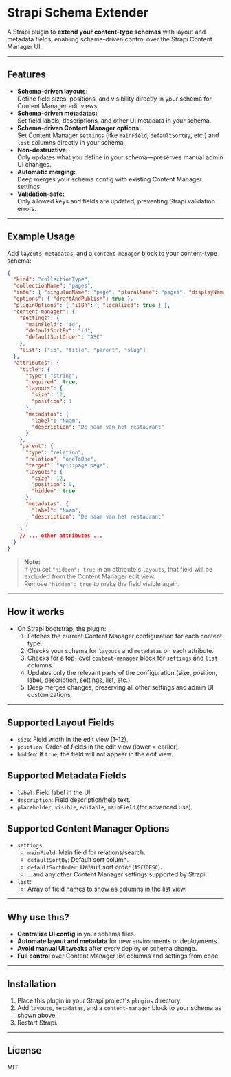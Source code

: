 # Strapi Schema Extender

A Strapi plugin to **extend your content-type schemas** with layout and metadata fields, enabling schema-driven control over the Strapi Content Manager UI.

---

## Features

- **Schema-driven layouts:**  
  Define field sizes, positions, and visibility directly in your schema for Content Manager edit views.
- **Schema-driven metadatas:**  
  Set field labels, descriptions, and other UI metadata in your schema.
- **Schema-driven Content Manager options:**  
  Set Content Manager `settings` (like `mainField`, `defaultSortBy`, etc.) and `list` columns directly in your schema.
- **Non-destructive:**  
  Only updates what you define in your schema—preserves manual admin UI changes.
- **Automatic merging:**  
  Deep merges your schema config with existing Content Manager settings.
- **Validation-safe:**  
  Only allowed keys and fields are updated, preventing Strapi validation errors.

---

## Example Usage

Add `layouts`, `metadatas`, and a `content-manager` block to your content-type schema:

```json
{
  "kind": "collectionType",
  "collectionName": "pages",
  "info": { "singularName": "page", "pluralName": "pages", "displayName": "Pagina" },
  "options": { "draftAndPublish": true },
  "pluginOptions": { "i18n": { "localized": true } },
  "content-manager": {
    "settings": {
      "mainField": "id",
      "defaultSortBy": "id",
      "defaultSortOrder": "ASC"
    },
    "list": ["id", "title", "parent", "slug"]
  },
  "attributes": {
    "title": {
      "type": "string",
      "required": true,
      "layouts": {
        "size": 12,
        "position": 1
      },
      "metadatas": {
        "label": "Naam",
        "description": "De naam van het restaurant"
      }
    },
    "parent": {
      "type": "relation",
      "relation": "oneToOne",
      "target": "api::page.page",
      "layouts": {
        "size": 12,
        "position": 0,
        "hidden": true
      },
      "metadatas": {
        "label": "Naam",
        "description": "De naam van het restaurant"
      }
    }
    // ... other attributes ...
  }
}
```

> **Note:**  
> If you set `"hidden": true` in an attribute's `layouts`, that field will be excluded from the Content Manager edit view.  
> Remove `"hidden": true` to make the field visible again.

---

## How it works

- On Strapi bootstrap, the plugin:
  1. Fetches the current Content Manager configuration for each content type.
  2. Checks your schema for `layouts` and `metadatas` on each attribute.
  3. Checks for a top-level `content-manager` block for `settings` and `list` columns.
  4. Updates only the relevant parts of the configuration (size, position, label, description, settings, list, etc.).
  5. Deep merges changes, preserving all other settings and admin UI customizations.

---

## Supported Layout Fields

- `size`: Field width in the edit view (1–12).
- `position`: Order of fields in the edit view (lower = earlier).
- `hidden`: If `true`, the field will not appear in the edit view.

## Supported Metadata Fields

- `label`: Field label in the UI.
- `description`: Field description/help text.
- `placeholder`, `visible`, `editable`, `mainField` (for advanced use).

## Supported Content Manager Options

- `settings`:
  - `mainField`: Main field for relations/search.
  - `defaultSortBy`: Default sort column.
  - `defaultSortOrder`: Default sort order (`ASC`/`DESC`).
  - ...and any other Content Manager settings supported by Strapi.
- `list`:
  - Array of field names to show as columns in the list view.

---

## Why use this?

- **Centralize UI config** in your schema files.
- **Automate layout and metadata** for new environments or deployments.
- **Avoid manual UI tweaks** after every deploy or schema change.
- **Full control** over Content Manager list columns and settings from code.

---

## Installation

1. Place this plugin in your Strapi project's `plugins` directory.
2. Add `layouts`, `metadatas`, and a `content-manager` block to your schema as shown above.
3. Restart Strapi.

---

## License

MIT
